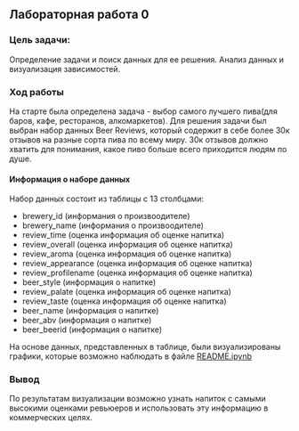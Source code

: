## Лабораторная работа 0

### Цель задачи:
Определение задачи и поиск данных для ее решения. Анализ данных и визуализация зависимостей.

### Ход работы
На старте была определена задача - выбор самого лучшего пива(для баров, кафе, ресторанов, алкомаркетов). Для решения задачи был выбран набор данных Beer Reviews, который содержит в себе более 30к отзывов на разные сорта пива по всему миру. 30к отзывов должно хватить для понимания, какое пиво больше всего приходится людям по душе.
#### Информация о наборе данных
Набор данных состоит из таблицы с 13 столбцами:
- brewery_id (информания о произвоодителе)
- brewery_name (информания о произвоодителе)
- review_time (оценка информация об оценке напитка)
- review_overall (оценка информация об оценке напитка)
- review_aroma (оценка информация об оценке напитка)
- review_appearance (оценка информация об оценке напитка)
- review_profilename (оценка информация об оценке напитка)
- beer_style (информация о напитке)
- review_palate (оценка информация об оценке напитка)
- review_taste (оценка информация об оценке напитка)
- beer_name (информация о напитке)
- beer_abv (информация о напитке)
- beer_beerid (информация о напитке)

На основе данных, представленных в таблице, были визуализированы графики, которые возможно наблюдать в файле [README.ipynb](https://github.com/comougi/ml-lab-0/blob/master/README.ipynb)

### Вывод
По результатам визуализации возможно узнать напиток с самыми высокими оценками ревьюеров и использовать эту информацию в коммерческих целях.
